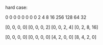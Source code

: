 hard case:

0   0   0   0
0   0   0   0
2   4   8   16
256 128 64  32

[0, 0, 0, 0]
[0, 0, 0, 2]
[0, 0, 2, 4]
[0, 2, 8, 16]

[0, 0, 0, 0]
[0, 0, 0, 0]
[4, 2, 0, 0]
[8, 4, 2, 0]